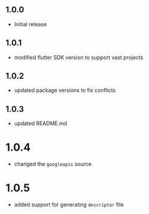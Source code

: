 ## 1.0.0

* Initial release

## 1.0.1

* modified flutter SDK version to support vast projects

## 1.0.2

* updated package versions to fix conflicts

## 1.0.3

* updated README.md

# 1.0.4

* changed the `googleapis` source

# 1.0.5

* added support for generating `descriptor` file
